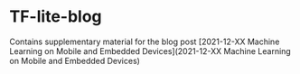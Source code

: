 # TF-lite-blog

Contains supplementary material for the blog post [2021-12-XX Machine Learning on Mobile and Embedded Devices](2021-12-XX Machine Learning on Mobile and Embedded Devices)
